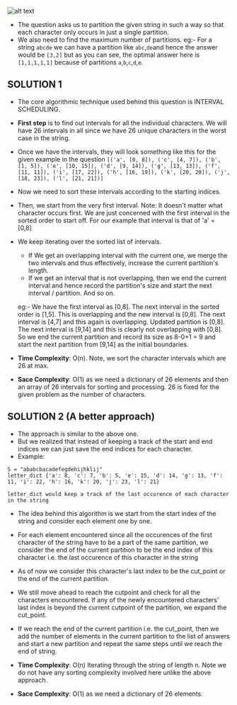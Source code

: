 ![alt text](https://raw.githubusercontent.com/DivyaGodayal/CoderChef-Kitchen/master/Images/Partition-Labels.png)

* The question asks us to partition the given string in such a way so that each character only occurs in just a single partition. 
* We also need to find the maximum number of partitions. eg:- For a string `abcde` we can have a partition like `abc`,`de`and hence the answer would be `[3,2]` but as you can see, the optimal answer here is `[1,1,1,1,1]` because of partitions `a`,`b`,`c`,`d`,`e`.

## SOLUTION 1

* The core algorithmic technique used behind this question is INTERVAL SCHEDULING. 
* **First step** is to find out intervals for all the individual characters. We will have 26 intervals in all since we have 26 unique characters in the worst case in the string.
* Once we have the intervals, they will look something like this for the given example in the question `[('a', [0, 8]), ('c', [4, 7]), ('b', [1, 5]), ('e', [10, 15]), ('d', [9, 14]), ('g', [13, 13]), ('f', [11, 11]), ('i', [17, 22]), ('h', [16, 19]), ('k', [20, 20]), ('j', [18, 23]), ('l', [21, 21])]`
* Now we need to sort these intervals according to the starting indices. 
* Then, we start from the very first interval. Note: It doesn't matter what character occurs first. We are just concerned with the first interval in the sorted order to start off. For our example that interval is that of 'a' = [0,8]
* We keep iterating over the sorted list of intervals. 
  * If We get an overlapping interval with the current one, we merge the two intervals and thus effectively, increase the current partition's length.
  * If we get an interval that is not overlapping, then we end the current interval and hence record the partition's size and start the next interval / partition. And so on. 

  eg:- We have the first interval as [0,8]. The next interval in the sorted order is [1,5]. This is overlapping and the new interval is [0,8]. The next interval is [4,7] and this again is overlapping. Updated partition is [0,8]. The next interval is [9,14] and this is clearly not overlapping with [0,8]. So we end the current partition and record its size as 8-0+1 = 9 and start the next partition from [9,14] as the initial boundaries. 
* **Time Complexity**: O(n). Note, we sort the character intervals which are 26 at max. 
* **Sace Complexity**: O(1) as we need a dictionary of 26 elements and then an array of 26 intervals for sorting and processing. 26 is fixed for the given problem as the number of characters. 


## SOLUTION 2 (A better approach)

* The approach is similar to the above one. 
* But we realized that instead of keeping a track of the start and end indices we can just save the end indices for each character.
* Example:
```
S = "ababcbacadefegdehijhklij"
letter_dict {'a': 8, 'c': 7, 'b': 5, 'e': 15, 'd': 14, 'g': 13, 'f': 11, 'i': 22, 'h': 16, 'k': 20, 'j': 23, 'l': 21}

letter_dict would keep a track of the last occurence of each character in the string
```

* The idea behind this algorithm is we start from the start index of the string and consider each element one by one.
* For each element encountered since all the occurences of the first character of the string have to be a part of the same partition, we consider the end of the current partition to be the end index of this character i.e. the last occurence of this character in the string
* As of now we consider this character's last index to be the cut_point or the end of the current partition. 
* We still move ahead to reach the cutpoint and check for all the characters encountered. If any of the newly encountered characters' last index is beyond the current cutpoint of the partition, we expand the cut_point.
* If we reach the end of the current partition i.e. the cut_point, then we add the number of elements in the current partition to the list of answers and start a new partition and repeat the same steps until we reach the end of string.

* **Time Complexity**: O(n) Iterating through the string of length n. Note we do not have any sorting complexity involved here unlike the above approach.
* **Sace Complexity**: O(1) as we need a dictionary of 26 elements.  


